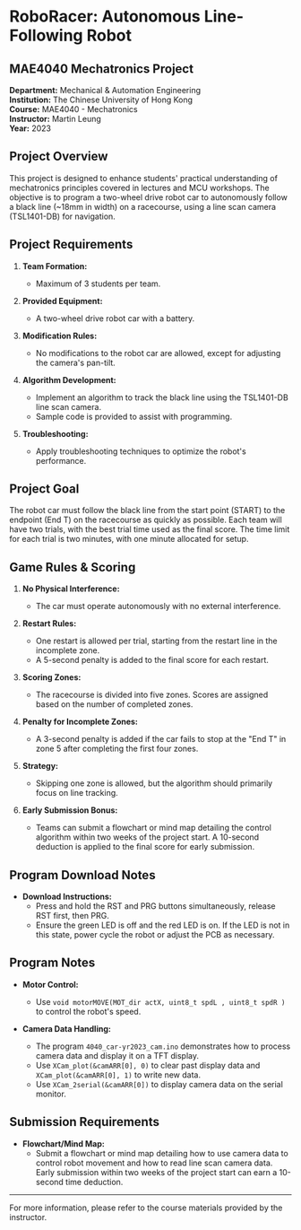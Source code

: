 # RoboRacer: Autonomous Line-Following Robot

## MAE4040 Mechatronics Project

**Department:** Mechanical & Automation Engineering  
**Institution:** The Chinese University of Hong Kong  
**Course:** MAE4040 - Mechatronics  
**Instructor:** Martin Leung  
**Year:** 2023

## Project Overview

This project is designed to enhance students' practical understanding of mechatronics principles covered in lectures and MCU workshops. The objective is to program a two-wheel drive robot car to autonomously follow a black line (~18mm in width) on a racecourse, using a line scan camera (TSL1401-DB) for navigation.

## Project Requirements

1. **Team Formation:**
   - Maximum of 3 students per team.

2. **Provided Equipment:**
   - A two-wheel drive robot car with a battery.

3. **Modification Rules:**
   - No modifications to the robot car are allowed, except for adjusting the camera's pan-tilt.

4. **Algorithm Development:**
   - Implement an algorithm to track the black line using the TSL1401-DB line scan camera.
   - Sample code is provided to assist with programming.

5. **Troubleshooting:**
   - Apply troubleshooting techniques to optimize the robot's performance.

## Project Goal

The robot car must follow the black line from the start point (START) to the endpoint (End T) on the racecourse as quickly as possible. Each team will have two trials, with the best trial time used as the final score. The time limit for each trial is two minutes, with one minute allocated for setup.

## Game Rules & Scoring

1. **No Physical Interference:**
   - The car must operate autonomously with no external interference.

2. **Restart Rules:**
   - One restart is allowed per trial, starting from the restart line in the incomplete zone.
   - A 5-second penalty is added to the final score for each restart.

3. **Scoring Zones:**
   - The racecourse is divided into five zones. Scores are assigned based on the number of completed zones.

4. **Penalty for Incomplete Zones:**
   - A 3-second penalty is added if the car fails to stop at the "End T" in zone 5 after completing the first four zones.

5. **Strategy:**
   - Skipping one zone is allowed, but the algorithm should primarily focus on line tracking.

6. **Early Submission Bonus:**
   - Teams can submit a flowchart or mind map detailing the control algorithm within two weeks of the project start. A 10-second deduction is applied to the final score for early submission.

## Program Download Notes

- **Download Instructions:**
  - Press and hold the RST and PRG buttons simultaneously, release RST first, then PRG.
  - Ensure the green LED is off and the red LED is on. If the LED is not in this state, power cycle the robot or adjust the PCB as necessary.

## Program Notes

- **Motor Control:** 
  - Use `void motorMOVE(MOT_dir actX, uint8_t spdL , uint8_t spdR )` to control the robot's speed.

- **Camera Data Handling:**
  - The program `4040_car-yr2023_cam.ino` demonstrates how to process camera data and display it on a TFT display.
  - Use `XCam_plot(&camARR[0], 0)` to clear past display data and `XCam_plot(&camARR[0], 1)` to write new data.
  - Use `XCam_2serial(&camARR[0])` to display camera data on the serial monitor.

## Submission Requirements

- **Flowchart/Mind Map:**
  - Submit a flowchart or mind map detailing how to use camera data to control robot movement and how to read line scan camera data. Early submission within two weeks of the project start can earn a 10-second time deduction.

---

For more information, please refer to the course materials provided by the instructor.
